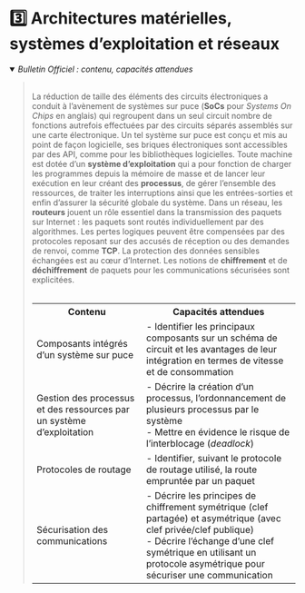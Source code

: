 # 3️⃣ Architectures matérielles, systèmes d’exploitation et réseaux
<details open>
    <summary><i>Bulletin Officiel : contenu, capacités attendues</i></summary>

<blockquote>
<br>
La réduction de taille des éléments des circuits électroniques a conduit à l’avènement de systèmes sur puce (<b>SoCs</b> pour <i>Systems On Chips</i> en anglais) qui regroupent dans un seul circuit nombre de fonctions autrefois effectuées par des circuits séparés assemblés sur une carte électronique. Un tel système sur puce est conçu et mis au point de façon logicielle, ses briques électroniques sont accessibles par des API, comme pour les bibliothèques logicielles.  
Toute machine est dotée d’un <b>système d’exploitation</b> qui a pour fonction de charger les programmes depuis la mémoire de masse et de lancer leur exécution en leur créant des <b>processus</b>, de gérer l’ensemble des ressources, de traiter les interruptions ainsi que les entrées-sorties et enfin d’assurer la sécurité globale du système.  
Dans un réseau, les <b>routeurs</b> jouent un rôle essentiel dans la transmission des paquets sur Internet : les paquets sont routés individuellement par des algorithmes. Les pertes logiques peuvent être compensées par des protocoles reposant sur des accusés de réception ou des demandes de renvoi, comme <b>TCP</b>.  
La protection des données sensibles échangées est au cœur d’Internet. Les notions de <b>chiffrement</b> et de <b>déchiffrement</b> de paquets pour les communications sécurisées sont explicitées.  
<br><br>
<table>
<tr><th> Contenu </th><th> Capacités attendues </th></tr>
<tr><td> Composants intégrés d’un système sur puce </td><td> - Identifier les principaux composants sur un schéma de circuit et les avantages de leur intégration en termes de vitesse et de consommation </td></tr>
<tr><td> Gestion des processus et des ressources par un système d’exploitation </td><td> - Décrire la création d’un processus, l’ordonnancement de plusieurs processus par le système <br>- Mettre en évidence le risque de l’interblocage (<i>deadlock</i>) </td></tr>
<tr><td> Protocoles de routage </td><td> - Identifier, suivant le protocole de routage utilisé, la route empruntée par un paquet </td></tr>
<tr><td> Sécurisation des communications </td><td> - Décrire les principes de chiffrement symétrique (clef partagée) et asymétrique (avec clef privée/clef publique) <br>- Décrire l’échange d’une clef symétrique en utilisant un protocole asymétrique pour sécuriser une communication </td></tr>
</table>
</blockquote>
</details>


<!--

- ### Cours : [Composants intégrés d’un système sur puce](https://notebook.basthon.fr/?from=https://raw.githubusercontent.com/abrugiere/tnsi/main/_ressources/3.1_soc.ipynb){:target="_blank"}

- ### Cours : [Gestion des processus et des ressources par un système d’exploitation]() + Exercice BAC : 

- ### Cours : [Protocoles de routage]() + Exercices BAC : [2023 Réunion j1 - ex1](https://raw.githubusercontent.com/abrugiere/tnsi/main/3.3_23-NSIJ1LR1-ex1.pdf), [2023 Réunion j2 - ex2](https://raw.githubusercontent.com/abrugiere/tnsi/main/3.3_23-NSIJ2LR1-ex2.pdf)

- ### Cours : [Sécurisation des communications]()

-->
